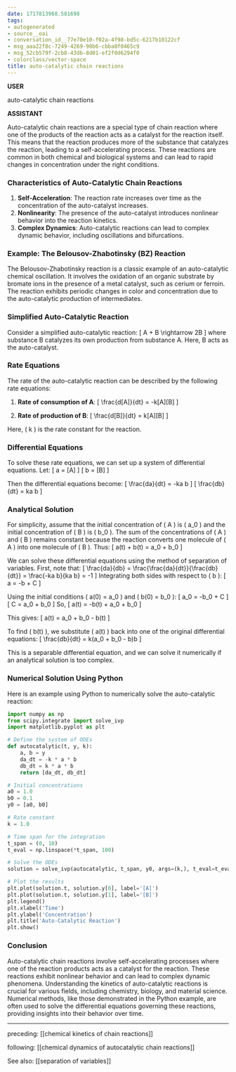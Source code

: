 ```yaml
---
date: 1717813968.581698
tags:
- autogenerated
- source__oai
- conversation_id__77e70e10-f02a-4f98-bd5c-6217b10122cf
- msg_aaa22f8c-7249-4269-98b6-cbba0f0465c9
- msg_52cb579f-2cb8-43db-8d01-ef2f0d6294f0
- colorclass/vector-space
title: auto-catalytic chain reactions
---
```


**USER**

auto-catalytic chain reactions


**ASSISTANT**

Auto-catalytic chain reactions are a special type of chain reaction where one of the products of the reaction acts as a catalyst for the reaction itself. This means that the reaction produces more of the substance that catalyzes the reaction, leading to a self-accelerating process. These reactions are common in both chemical and biological systems and can lead to rapid changes in concentration under the right conditions.

### Characteristics of Auto-Catalytic Chain Reactions

1. **Self-Acceleration**: The reaction rate increases over time as the concentration of the auto-catalyst increases.
2. **Nonlinearity**: The presence of the auto-catalyst introduces nonlinear behavior into the reaction kinetics.
3. **Complex Dynamics**: Auto-catalytic reactions can lead to complex dynamic behavior, including oscillations and bifurcations.

### Example: The Belousov-Zhabotinsky (BZ) Reaction

The Belousov-Zhabotinsky reaction is a classic example of an auto-catalytic chemical oscillation. It involves the oxidation of an organic substrate by bromate ions in the presence of a metal catalyst, such as cerium or ferroin. The reaction exhibits periodic changes in color and concentration due to the auto-catalytic production of intermediates.

### Simplified Auto-Catalytic Reaction

Consider a simplified auto-catalytic reaction:
\[ A + B \rightarrow 2B \]
where substance B catalyzes its own production from substance A. Here, B acts as the auto-catalyst.

### Rate Equations

The rate of the auto-catalytic reaction can be described by the following rate equations:

1. **Rate of consumption of A**:
   \[ \frac{d[A]}{dt} = -k[A][B] \]

2. **Rate of production of B**:
   \[ \frac{d[B]}{dt} = k[A][B] \]

Here, \( k \) is the rate constant for the reaction.

### Differential Equations

To solve these rate equations, we can set up a system of differential equations. Let:
\[ a = [A] \]
\[ b = [B] \]

Then the differential equations become:
\[ \frac{da}{dt} = -ka b \]
\[ \frac{db}{dt} = ka b \]

### Analytical Solution

For simplicity, assume that the initial concentration of \( A \) is \( a_0 \) and the initial concentration of \( B \) is \( b_0 \). The sum of the concentrations of \( A \) and \( B \) remains constant because the reaction converts one molecule of \( A \) into one molecule of \( B \). Thus:
\[ a(t) + b(t) = a_0 + b_0 \]

We can solve these differential equations using the method of separation of variables. First, note that:
\[ \frac{da}{db} = \frac{\frac{da}{dt}}{\frac{db}{dt}} = \frac{-ka b}{ka b} = -1 \]
Integrating both sides with respect to \( b \):
\[ a = -b + C \]

Using the initial conditions \( a(0) = a_0 \) and \( b(0) = b_0 \):
\[ a_0 = -b_0 + C \]
\[ C = a_0 + b_0 \]
So,
\[ a(t) = -b(t) + a_0 + b_0 \]

This gives:
\[ a(t) = a_0 + b_0 - b(t) \]

To find \( b(t) \), we substitute \( a(t) \) back into one of the original differential equations:
\[ \frac{db}{dt} = k(a_0 + b_0 - b)b \]

This is a separable differential equation, and we can solve it numerically if an analytical solution is too complex.

### Numerical Solution Using Python

Here is an example using Python to numerically solve the auto-catalytic reaction:

```python
import numpy as np
from scipy.integrate import solve_ivp
import matplotlib.pyplot as plt

# Define the system of ODEs
def autocatalytic(t, y, k):
    a, b = y
    da_dt = -k * a * b
    db_dt = k * a * b
    return [da_dt, db_dt]

# Initial concentrations
a0 = 1.0
b0 = 0.1
y0 = [a0, b0]

# Rate constant
k = 1.0

# Time span for the integration
t_span = (0, 10)
t_eval = np.linspace(*t_span, 100)

# Solve the ODEs
solution = solve_ivp(autocatalytic, t_span, y0, args=(k,), t_eval=t_eval)

# Plot the results
plt.plot(solution.t, solution.y[0], label='[A]')
plt.plot(solution.t, solution.y[1], label='[B]')
plt.legend()
plt.xlabel('Time')
plt.ylabel('Concentration')
plt.title('Auto-Catalytic Reaction')
plt.show()
```

### Conclusion

Auto-catalytic chain reactions involve self-accelerating processes where one of the reaction products acts as a catalyst for the reaction. These reactions exhibit nonlinear behavior and can lead to complex dynamic phenomena. Understanding the kinetics of auto-catalytic reactions is crucial for various fields, including chemistry, biology, and material science. Numerical methods, like those demonstrated in the Python example, are often used to solve the differential equations governing these reactions, providing insights into their behavior over time.


---

preceding: [[chemical kinetics of chain reactions]]  


following: [[chemical dynamics of autocatalytic chain reactions]]

See also: [[separation of variables]]